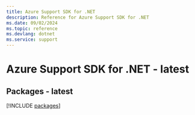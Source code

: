 ```yaml
---
title: Azure Support SDK for .NET
description: Reference for Azure Support SDK for .NET
ms.date: 09/02/2024
ms.topic: reference
ms.devlang: dotnet
ms.service: support
---
```

# Azure Support SDK for .NET - latest
## Packages - latest
[!INCLUDE [packages](support-index.md)]